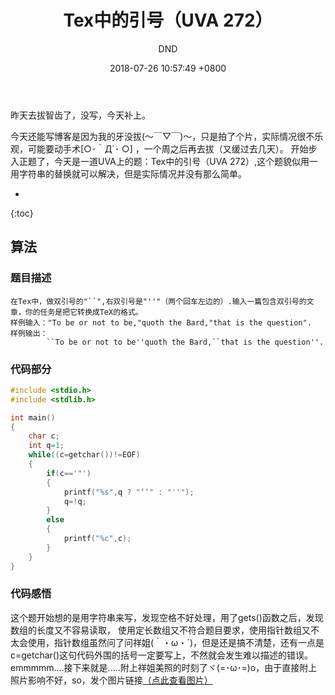 ﻿---
layout: post
title:  "Tex中的引号（UVA 272）"
date:   2018-07-26 10:57:49 +0800
categories: C-program-language
tags: C-program-language
img: http://or4d8nhvk.bkt.clouddn.com/18-7-27/98048531.jpg
author: DND
---

昨天去拔智齿了，没写，今天补上。

今天还能写博客是因为我的牙没拔(～￣▽￣)～，只是拍了个片，实际情况很不乐观，可能要动手术[○･｀Д´･ ○] ，一个周之后再去拔（又缓过去几天）。
开始步入正题了，今天是一道UVA上的题：Tex中的引号（UVA 272）,这个题貌似用一用字符串的替换就可以解决，但是实际情况并没有那么简单。

* 
{:toc}

## 算法

### 题目描述
```
在Tex中，做双引号的"``",右双引号是"''"（两个回车左边的）.输入一篇包含双引号的文章，你的任务是把它转换成TeX的格式。
样例输入："To be or not to be,"quoth the Bard,"that is the question".
样例输出：
        ``To be or not to be''quoth the Bard,``that is the question''.
```

### 代码部分

```c++
#include <stdio.h>
#include <stdlib.h>

int main()
{
    char c;
    int q=1;
    while((c=getchar())!=EOF)
    {
        if(c=='"')
        {
            printf("%s",q ? "‘‘" : "''");
            q=!q;
        }
        else
        {
            printf("%c",c);
        }
    }
}


```
### 代码感悟
这个题开始想的是用字符串来写，发现空格不好处理，用了gets()函数之后，发现数组的长度又不容易读取，
使用定长数组又不符合题目要求，使用指针数组又不太会使用，指针数组虽然问了问祥姐(｀・ω・´)，但是还是搞不清楚，还有一点是c=getchar()这句代码外围的括号一定要写上，不然就会发生难以描述的错误。emmmmm....接下来就是.....附上祥姐美照的时刻了ヾ(=･ω･=)o，由于直接附上照片影响不好，so，发个图片链接[（点此查看图片）](http://or4d8nhvk.bkt.clouddn.com/18-7-27/71680137.jpg) 